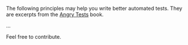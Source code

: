 The following principles may help you write better automated tests.
They are excerpts from the [Angry Tests](https://www.yegor256.com/angry-tests.html) book.

...

Feel free to contribute.
